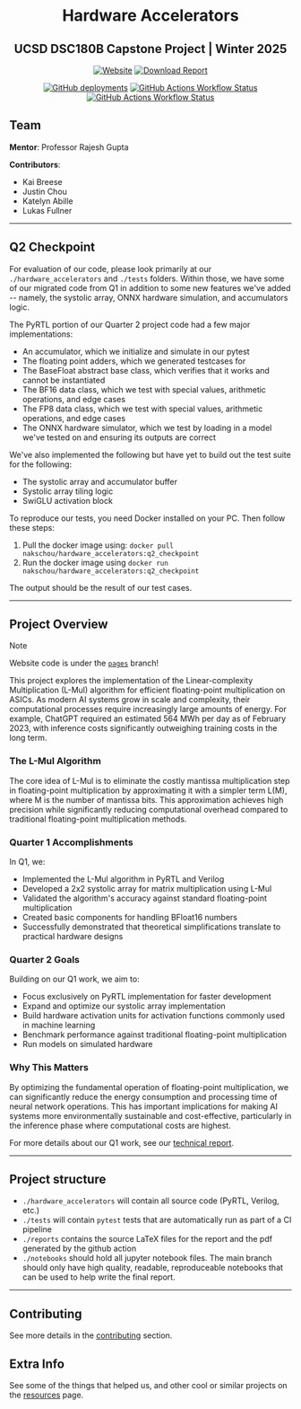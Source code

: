 <div align="center">

# Hardware Accelerators

## UCSD DSC180B Capstone Project | Winter 2025

[![Website](https://img.shields.io/badge/View_Project_Website-blue?style=for-the-badge&logo=github)](https://ninjakaib.github.io/hardware-accelerators/)
[![Download Report](https://img.shields.io/badge/📄_Download_Report-red?style=for-the-badge&logo=adobe-acrobat-reader)](https://github.com/ninjakaib/hardware-accelerators/raw/main/reports/main.pdf)

[![GitHub deployments](https://img.shields.io/github/deployments/ninjakaib/hardware-accelerators/github-pages?label=pages)](https://github.com/ninjakaib/hardware-accelerators/deployments/github-pages)
[![GitHub Actions Workflow Status](https://img.shields.io/github/actions/workflow/status/ninjakaib/hardware-accelerators/format-check.yml?label=formatting)](https://github.com/ninjakaib/hardware-accelerators/actions/workflows/format-check.yml)
[![GitHub Actions Workflow Status](https://img.shields.io/github/actions/workflow/status/ninjakaib/hardware-accelerators/pytest.yml?label=tests)](https://github.com/ninjakaib/hardware-accelerators/actions/workflows/pytest.yml)

</div>

## Team

**Mentor**: Professor Rajesh Gupta

**Contributors**:

- Kai Breese
- Justin Chou
- Katelyn Abille
- Lukas Fullner

---

## Q2 Checkpoint

For evaluation of our code, please look primarily at our `./hardware_accelerators` and `./tests` folders. Within those, we have some of our migrated code from Q1 in addition to some new features we've added -- namely, the systolic array, ONNX hardware simulation, and accumulators logic.

The PyRTL portion of our Quarter 2 project code had a few major implementations:

- An accumulator, which we initialize and simulate in our pytest
- The floating point adders, which we generated testcases for
- The BaseFloat abstract base class, which verifies that it works and cannot be instantiated
- The BF16 data class, which we test with special values, arithmetic operations, and edge cases
- The FP8 data class, which we test with special values, arithmetic operations, and edge cases
- The ONNX hardware simulator, which we test by loading in a model we've tested on and ensuring its outputs are correct

We've also implemented the following but have yet to build out the test suite for the following:

- The systolic array and accumulator buffer
- Systolic array tiling logic
- SwiGLU activation block

To reproduce our tests, you need Docker installed on your PC. Then follow these steps:

1. Pull the docker image using: `docker pull nakschou/hardware_accelerators:q2_checkpoint`
2. Run the docker image using `docker run nakschou/hardware_accelerators:q2_checkpoint`

The output should be the result of our test cases.

---

## Project Overview

> [!NOTE]
> Website code is under the [`pages`](https://github.com/ninjakaib/hardware-accelerators/tree/pages) branch!

This project explores the implementation of the Linear-complexity Multiplication (L-Mul) algorithm for efficient floating-point multiplication on ASICs. As modern AI systems grow in scale and complexity, their computational processes require increasingly large amounts of energy. For example, ChatGPT required an estimated 564 MWh per day as of February 2023, with inference costs significantly outweighing training costs in the long term.

### The L-Mul Algorithm

The core idea of L-Mul is to eliminate the costly mantissa multiplication step in floating-point multiplication by approximating it with a simpler term L(M), where M is the number of mantissa bits. This approximation achieves high precision while significantly reducing computational overhead compared to traditional floating-point multiplication methods.

### Quarter 1 Accomplishments

In Q1, we:

- Implemented the L-Mul algorithm in PyRTL and Verilog
- Developed a 2x2 systolic array for matrix multiplication using L-Mul
- Validated the algorithm's accuracy against standard floating-point multiplication
- Created basic components for handling BFloat16 numbers
- Successfully demonstrated that theoretical simplifications translate to practical hardware designs

### Quarter 2 Goals

Building on our Q1 work, we aim to:

- Focus exclusively on PyRTL implementation for faster development
- Expand and optimize our systolic array implementation
- Build hardware activation units for activation functions commonly used in machine learning
- Benchmark performance against traditional floating-point multiplication
- Run models on simulated hardware

### Why This Matters

By optimizing the fundamental operation of floating-point multiplication, we can significantly reduce the energy consumption and processing time of neural network operations. This has important implications for making AI systems more environmentally sustainable and cost-effective, particularly in the inference phase where computational costs are highest.

For more details about our Q1 work, see our [technical report](reports/main.pdf).

---

## Project structure

- `./hardware_accelerators` will contain all source code (PyRTL, Verilog, etc.)
- `./tests` will contain `pytest` tests that are automatically run as part of a CI pipeline
- `./reports` contains the source LaTeX files for the report and the pdf generated by the github action
- `./notebooks` should hold all jupyter notebook files. The main branch should only have high quality, readable, reproduceable notebooks that can be used to help write the final report.

---

## Contributing

See more details in the [contributing](CONTRIBUTING.md) section.

## Extra Info

See some of the things that helped us, and other cool or similar projects on the [resources](resources.md) page.
